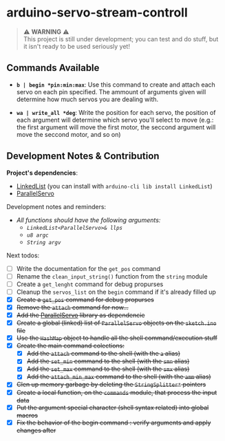 # arduino-servo-stream-controll

> ⚠️ **WARNING** ⚠️ <br>
> This project is still under development; you can test and do stuff, but it isn't ready to be used seriously yet!

## Commands Available

+ **`b | begin *pin:min:max`**: Use this command to create and attach each servo
  on each pin specified. The ammount of arguments given will determine how much
  servos you are dealing with.

+ **`wa | write_all *deg`**: Write the position for each servo, the position of
  each argument will determine which servo you'll select to move (e.g.: the
  first argument will move the first motor, the seccond argument will move the
  seccond motor, and so on)

## Development Notes & Contribution

**Project's dependencies**:
+ [LinkedList](https://github.com/ivanseidel/LinkedList) (you can install with `arduino-cli lib install LinkedList`)
+ [ParallelServo](https://github.com/kevinmarquesp/ParallelServo)

Development notes and reminders:
+ *All functions should have the following arguments:*
    + *`LinkedList<ParallelServo>& llps`*
    + *`u8 argc`*
    + *`String argv`*

Next todos:
+ [ ] Write the documentation for the `get_pos` command
+ [ ] Rename the `clean_input_string()` function from the `string` module
+ [ ] Create a `get_lenght` command for debug propurses
+ [ ] Cleanup the `servos_list` on the `begin` command if it's already filled up
+ [x] ~~Create a `get_pos` command for debug propurses~~
+ [x] ~~Remove the `attach` command for now...~~
+ [x] ~~Add the [ParallelServo](https://github.com/kevinmarquesp/ParallelServo) library as dependencie~~
+ [x] ~~Create a global (linked) list of `ParallelServo` objects on the `sketch.ino` file~~
+ [x] ~~Use the `HashMap` object to handle all the shell command/execution stuff~~
+ [x] ~~Create the main command colections:~~
    + [x] ~~Add the `attach` command to the shell (with the `a` alias)~~
    + [x] ~~Add the `set_min` command to the shell (with the `smn` alias)~~
    + [x] ~~Add the `set_max` command to the shell (with the `smx` alias)~~
    + [x] ~~Add the `attach_min_max` command to the shell (with the `amm` alias)~~
+ [x] ~~Clen up memory garbage by deleting the `StringSplitter*` pointers~~
+ [x] ~~Create a local function, on the `commands` module, that process the input data~~
+ [x] ~~Put the argument special character (shell syntax related) into global macros~~
+ [x] ~~Fix the behavior of the begin command : verify arguments and apply changes after~~
